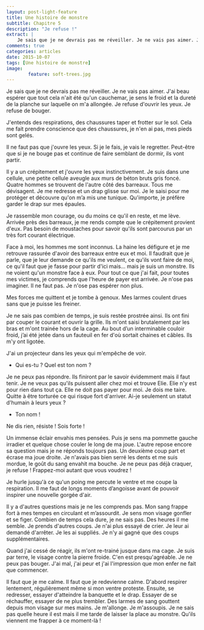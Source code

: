 ```yaml
---
layout: post-light-feature
title: Une histoire de monstre
subtitle: Chapitre 5
description: "Je refuse !"
extract: |
    Je sais que je ne devrais pas me réveiller. Je ne vais pas aimer. J'ai beau espérer que tout cela n'ait été qu'un cauchemar, je sens le froid et la dureté de la planche sur laquelle on m'a allongée. Je refuse d'ouvrir les yeux. Je refuse de bouger.
comments: true
categories: articles
date: 2015-10-07
tags: [Une histoire de monstre]
image: 
        feature: soft-trees.jpg
---
```

Je sais que je ne devrais pas me réveiller. Je ne vais pas aimer. J'ai beau espérer que tout cela n'ait été qu'un cauchemar, je sens le froid et la dureté de la planche sur laquelle on m'a allongée. Je refuse d'ouvrir les yeux. Je refuse de bouger.

J'entends des respirations, des chaussures taper et frotter sur le sol. Cela me fait prendre conscience que des chaussures, je n'en ai pas, mes pieds sont gelés.

Il ne faut pas que j'ouvre les yeux. Si je le fais, je vais le regretter. Peut-être que si je ne bouge pas et continue de faire semblant de dormir, ils vont partir.

Il y a un crépitement et j'ouvre les yeux instinctivement. Je suis dans une cellule, une petite cellule aveugle aux murs de béton bruts gris foncé. Quatre hommes se trouvent de l'autre côté des barreaux. Tous me dévisagent.
Je me redresse et un drap glisse sur moi. Je le saisi pour me protéger et découvre qu'on m’a mis une tunique. Qu'importe, je préfère garder le drap sur mes épaules.

Je rassemble mon courage, ou du moins ce qu'il en reste, et me lève. Arrivée près des barreaux, je me rends compte que le crépitement provient d'eux. Pas besoin de moustaches pour savoir qu'ils sont parcourus par un très fort courant électrique.

Face à moi, les hommes me sont inconnus. La haine les défigure et je me retrouve rassurée d'avoir des barreaux entre eux et moi. Il faudrait que je parle, que je leur demande ce qu'ils me veulent, ce qu'ils vont faire de moi, ce qu'il faut que je fasse pour partir d'ici mais... mais je suis un monstre. Ils ne voient qu'un monstre face à eux. Pour tout ce que j'ai fait, pour toutes mes victimes, je comprends que l'heure de payer est arrivée. Je n'ose pas imaginer. Il ne faut pas. Je n'ose pas espérer non plus.

Mes forces me quittent et je tombe à genoux. Mes larmes coulent drues sans que je puisse les freiner.

Je ne sais pas combien de temps, je suis restée prostrée ainsi. Ils ont fini par couper le courant et ouvrir la grille. Ils m'ont saisi brutalement par les bras et m'ont trainée hors de la cage. Au bout d’un interminable couloir froid, j’ai été jetée dans un fauteuil en fer d'où sortait chaines et câbles. Ils m'y ont ligotée. 

J'ai un projecteur dans les yeux qui m'empêche de voir.

- Qui es-tu ? Quel est ton nom ?

Je ne peux pas répondre. Ils finiront par le savoir évidemment mais il faut tenir. Je ne veux pas qu'ils puissent aller chez moi et trouve Elie. Elie n'y est pour rien dans tout ça. Elle ne doit pas payer pour moi. Je dois me taire. Quitte à être torturée ce qui risque fort d'arriver. Ai-je seulement un statut d'humain à leurs yeux ?

- Ton nom !

Ne dis rien, résiste ! Sois forte ! 

Un immense éclair envahis mes pensées. Puis je sens ma pommette gauche irradier et quelque chose couler le long de ma joue. L'autre repose encore sa question mais je ne réponds toujours pas. Un deuxième coup part et écrase ma joue droite. Je n'avais pas bien serré les dents et me suis mordue, le goût du sang envahit ma bouche. Je ne peux pas déjà craquer, je refuse ! Frappez-moi autant que vous voudrez !

Je hurle jusqu'à ce qu'un poing me percute le ventre et me coupe la respiration. Il me faut de longs moments d’angoisse avant de pouvoir inspirer une nouvelle gorgée d'air.

Il y a d'autres questions mais je ne les comprends pas. Mon sang frappe fort à mes tempes en circulant et m’assourdit. Je sens mon visage gonfler et se figer. Combien de temps cela dure, je ne sais pas. Des heures il me semble. Je prends d'autres coups. Je n'ai plus essayé de crier. Je leur ai demandé d'arrêter. Je les ai suppliés. Je n'y ai gagné que des coups supplémentaires.

Quand j'ai cessé de réagir, ils m'ont re-trainé jusque dans ma cage. 
Je suis par terre, le visage contre la pierre froide. C'en est presqu'agréable. Je ne peux pas bouger. J'ai mal, j'ai peur et j'ai l'impression que mon enfer ne fait que commencer.

Il faut que je me calme. Il faut que je redevienne calme. D'abord respirer lentement, régulièrement même si mon ventre proteste. Ensuite, se redresser, essayer d'atteindre la banquette et le drap. Essayer de se réchauffer, essayer de ne plus trembler. Des larmes de sang gouttent depuis mon visage sur mes mains. Je m'allonge. Je m'assoupis. Je ne sais pas quelle heure il est mais il me tarde de laisser la place au monstre. Qu'ils viennent me frapper à ce moment-là !
